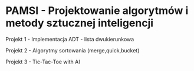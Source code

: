 # PAMSI - Projektowanie algorytmów i metody sztucznej inteligencji

Projekt 1 - Implementacja ADT - lista dwukierunkowa

Projekt 2 - Algorytmy sortowania (merge,quick,bucket)

Projekt 3 - Tic-Tac-Toe with AI
